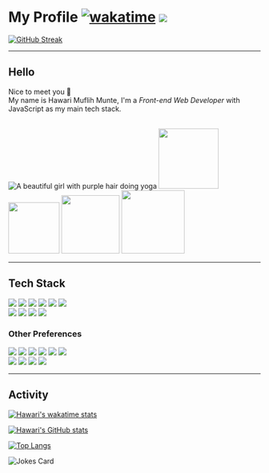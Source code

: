 # My Profile [![wakatime](https://wakatime.com/badge/user/9080e4a2-4bfc-4500-b7b1-082b2c6c5a6b.svg)](https://wakatime.com/@9080e4a2-4bfc-4500-b7b1-082b2c6c5a6b) ![](https://komarev.com/ghpvc/?username=hawariMuflihMunte&style=flat&color=blueviolet)

<!-- ![visitors](https://visitor-badge.glitch.me/badge?page_id=page.id&left_color=grey&right_color=blue) -->

[![GitHub Streak](https://streak-stats.demolab.com?user=hawariMuflihMunte&theme=tokyonight&hide_border=true&border_radius=0.25&date_format=j%20M%5B%20Y%5D)](https://git.io/streak-stats)

---

## Hello <br/>

Nice to meet you 👋<br/>
My name is Hawari Muflih Munte, I'm a *Front-end Web Developer* with JavaScript as my main tech stack.

<br/>

<img src="https://3.bp.blogspot.com/-C0Vqff9M5kg/VrARw5HUSlI/AAAAAAAAXUE/tPpCuxIeneo/s1600/Omake%2BGif%2BAnime%2B-%2BKoyomimonogatari%2B-%2BEpisode%2B4%2B-%2BSenjougahara%2BYoga.gif" alt="A beautiful girl with purple hair doing yoga" />

<span>
  <img src="https://user-images.githubusercontent.com/90821837/228054213-a9e119ab-0938-4423-ae39-9e01568028d3.png" width="120" />
  <img src="https://user-images.githubusercontent.com/90821837/228054507-8fcc659f-d0c5-4a6e-b521-84c7ee2fdc12.png" width="102" />
  <img src="https://user-images.githubusercontent.com/90821837/228056584-29485db9-db93-4745-9722-a2b19d815988.png" width="116" />
  <img src="https://user-images.githubusercontent.com/90821837/228059515-3a259bba-0a94-4084-bc4b-055901a6e3d6.png" width="126" />
</span>

---

## Tech Stack

<div>
  <a><img src="https://img.shields.io/badge/HTML-black?style=for-the-badge&logo=html5"/></a>
  <a><img src="https://img.shields.io/badge/CSS-black?style=for-the-badge&logo=css3"/></a>
  <a><img src="https://img.shields.io/badge/JavaScript-black?style=for-the-badge&logo=javascript"/></a>
  <a><img src="https://img.shields.io/badge/ReactJS-black?style=for-the-badge&logo=react"/></a>
  <a><img src="https://img.shields.io/badge/UIKit-black?style=for-the-badge&logo=uikit"/></a>
  <a><img src="https://img.shields.io/badge/Tailwind-black?style=for-the-badge&logo=tailwindcss"/></a>
</div>
<div>
  <a><img src="https://img.shields.io/badge/Bootstrap-black?style=for-the-badge&logo=bootstrap"/></a>
  <a><img src="https://img.shields.io/badge/NodeJS-black?style=for-the-badge&logo=nodedotjs"/></a>
  <a><img src="https://img.shields.io/badge/PHP-black?style=for-the-badge&logo=php"/></a>
  <a><img src="https://img.shields.io/badge/MySQL-black?style=for-the-badge&logo=mysql"/></a>
</div>

### Other Preferences

<div>
  <a><img src="https://img.shields.io/badge/Windows-black?style=for-the-badge&logo=windows&logoColor=white" /></a>
  <a><img src="https://img.shields.io/badge/Firefox-black?style=for-the-badge&logo=Firefox-Browser&logoColor=white" /></a>
  <a><img src="https://img.shields.io/badge/Google%20Drive-black?style=for-the-badge&logo=googledrive&logoColor=white" /></a>
  <a><img src="https://img.shields.io/badge/steam-%23000000.svg?style=for-the-badge&logo=steam&logoColor=white" /></a>
  <a><img src="https://img.shields.io/badge/github%20pages-black?style=for-the-badge&logo=github&logoColor=white" /></a>
  <a><img src="https://img.shields.io/badge/github-%23121011.svg?style=for-the-badge&logo=github&logoColor=white" /></a>
</div>
<div>
  <a><img src="https://img.shields.io/badge/Visual%20Studio%20Code-black.svg?style=for-the-badge&logo=visual-studio-code&logoColor=white" /></a>
  <a><img src="https://img.shields.io/badge/-Stackoverflow-black?style=for-the-badge&logo=stack-overflow&logoColor=white" /></a>
  <a><img src="https://img.shields.io/badge/Notion-%23000000.svg?style=for-the-badge&logo=notion&logoColor=white" /></a>
  <a><img src="https://img.shields.io/badge/google-black?style=for-the-badge&logo=google&logoColor=white" /></a>
</div>

---

## Activity

[![Hawari's wakatime stats](https://github-readme-stats.vercel.app/api/wakatime?username=hawariMuflihMunte&theme=tokyonight&include_all_commits=true&border_radius=0&hide_border=true)](https://github.com/anuraghazra/github-readme-stats)

[![Hawari's GitHub stats](https://github-readme-stats.vercel.app/api?username=hawariMuflihMunte&theme=tokyonight&count_private=true&include_all_commits=true&show_icons=true&border_radius=0&hide_border=true)]()

[![Top Langs](https://github-readme-stats.vercel.app/api/top-langs/?username=hawariMuflihMunte&layout=compact&theme=tokyonight&border_radius=0&hide_border=true)]()

<img src="https://readme-jokes.vercel.app/api?hideBorder=true&theme=tokyonight" alt="Jokes Card" />
